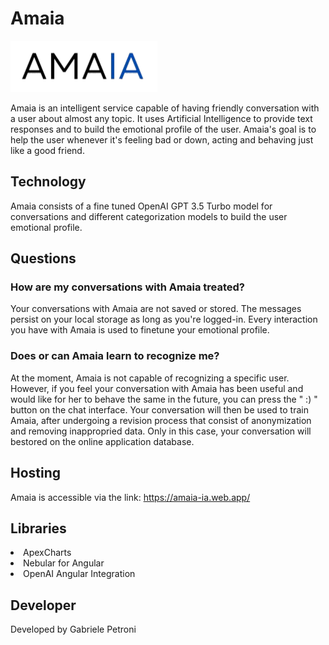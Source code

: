 # Amaia

![alt text](https://github.com/gabrielepetroni/amaia-app/blob/main/src/assets/imgs/logo.png)

Amaia is an intelligent service capable of having friendly conversation with a user about almost any topic. 
It uses Artificial Intelligence to provide text responses and to build the emotional profile of the user. 
Amaia's goal is to help the user whenever it's feeling bad or down, acting and behaving just like a good friend.

## Technology

Amaia consists of a fine tuned OpenAI GPT 3.5 Turbo model for conversations and different categorization models to build the user emotional profile.

## Questions
###  How are my conversations with Amaia treated?
Your conversations with Amaia are not saved or stored. The messages persist on your local storage as long as you're logged-in. 
Every interaction you have with Amaia is used to finetune your emotional profile. 
###  Does or can Amaia learn to recognize me?
At the moment, Amaia is not capable of recognizing a specific user. However, if you feel your conversation with Amaia has been useful and would like for her to behave the same in the future, you can press the " :) " button on the chat interface. Your conversation will then be used to train Amaia, after undergoing a revision process that consist of anonymization and removing inappropried data. Only in this case, your conversation will bestored on the online application database. 

## Hosting

Amaia is accessible via the link: https://amaia-ia.web.app/

## Libraries

<li>ApexCharts</li>
<li>Nebular for Angular</li>
<li>OpenAI Angular Integration</li>

## Developer

Developed by Gabriele Petroni
